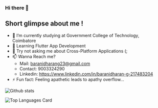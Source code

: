### Hi there 👋

## Short glimpse about me !

- 🔭 I’m currently studying at Government College of Technology, Coimbatore
- 🌱 Learning Flutter App Development
- 💬 Try not asking me about Cross-Platform Applications (;
- 📫 Wanna Reach me?
    - Mail: baranidharang23@gmail.com
    - Contact: 9003324290
    - Linkedin: https://www.linkedin.com/in/baranidharan-g-217483204
- ⚡ Fun fact: Feeling apathetic leads to apathy overflow...

![Github stats](https://github-readme-stats.vercel.app/api?username=baranidharan-g23&theme=highcontrast&show_icons=true&count_private=true)   
     
![Top Languages Card](https://github-readme-stats.vercel.app/api/top-langs/?username=baranidharan-g23&layout=compact&theme=highcontrast)
